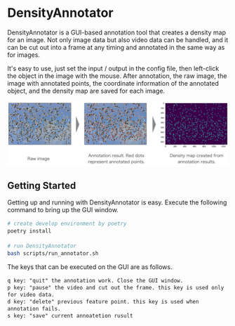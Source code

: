 # DensityAnnotator
DensityAnnotator is a GUI-based annotation tool that creates a density map for an image.
Not only image data but also video data can be handled, and it can be cut out into a frame at any timing and annotated in the same way as for images.

It's easy to use, just set the input / output in the config file, then left-click the object in the image with the mouse.
After annotation, the raw image, the image with annotated points, the coordinate information of the annotated object, and the density map are saved for each image.

![annotation process sample](./data/documents/sample.png)

## Getting Started
Getting up and running with DensityAnnotator is easy.
Execute the following command to bring up the GUI window.

```bash
# create develop environment by poetry
poetry install

# run DensityAnnotator
bash scripts/run_annotator.sh
```

The keys that can be executed on the GUI are as follows.
```
q key: "quit" the annotation work. Close the GUI window.
p key: "pause" the video and cut out the frame. this key is used only for video data.
d key: "delete" previous feature point. this key is used when annotation fails.
s key: "save" current annoatetion rusult
```